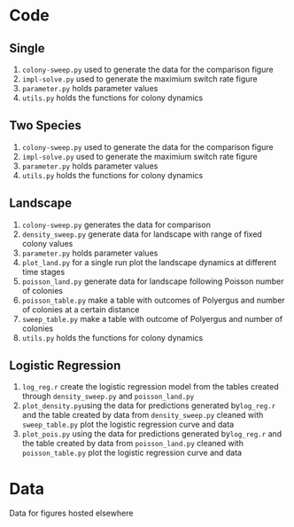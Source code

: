 # Code
## Single
1) `colony-sweep.py` used to generate the data for the comparison figure
2) `impl-solve.py` used to generate the maximium switch rate figure
3) `parameter.py` holds parameter values
4) `utils.py` holds the functions for colony dynamics

## Two Species
1) `colony-sweep.py` used to generate the data for the comparison figure
2) `impl-solve.py` used to generate the maximium switch rate figure
3) `parameter.py` holds parameter values
4) `utils.py` holds the functions for colony dynamics

## Landscape
1) `colony-sweep.py` generates the data for comparison
2) `density_sweep.py` generate data for landscape with range of fixed colony values
3) `parameter.py` holds parameter values
4) `plot_land.py` for a single run plot the landscape dynamics at different time stages 
5) `poisson_land.py` generate data for landscape following Poisson number of colonies
6) `poisson_table.py` make a table with outcomes of Polyergus and number of colonies at a certain distance
7) `sweep_table.py` make a table with outcome of Polyergus and number of colonies
8) `utils.py` holds the functions for colony dynamics

## Logistic Regression
1) `log_reg.r` create the logistic regression model from the tables created through `density_sweep.py` and `poisson_land.py`
2) `plot_density.py`using the data for predictions generated by`log_reg.r` and the table created by data from `density_sweep.py` cleaned with `sweep_table.py` plot the logistic regression curve and data
3) `plot_pois.py` using the data for predictions generated by`log_reg.r` and the table created by data from `poisson_land.py` cleaned with `poisson_table.py` plot the logistic regression curve and data

# Data
Data for figures hosted elsewhere